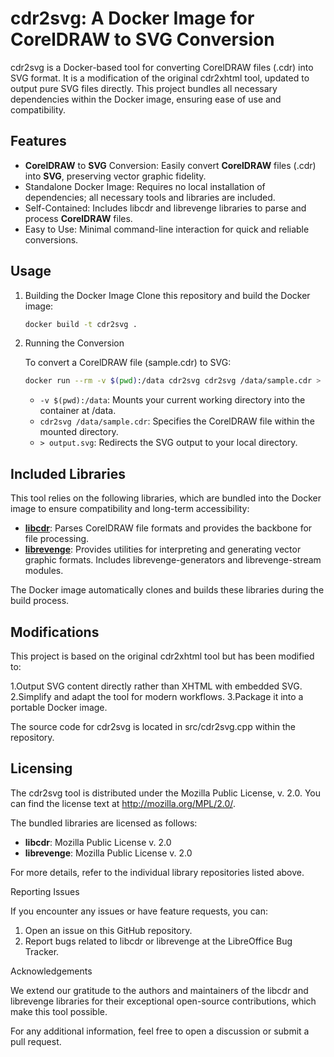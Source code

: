 # cdr2svg: A Docker Image for CorelDRAW to SVG Conversion

cdr2svg is a Docker-based tool for converting CorelDRAW files (.cdr) into SVG format. It is a modification of the original cdr2xhtml tool, updated to output pure SVG files directly. This project bundles all necessary dependencies within the Docker image, ensuring ease of use and compatibility.

## Features

- **CorelDRAW** to **SVG** Conversion: Easily convert **CorelDRAW** files (.cdr) into **SVG**, preserving vector graphic fidelity.
- Standalone Docker Image: Requires no local installation of dependencies; all necessary tools and libraries are included.
- Self-Contained: Includes libcdr and librevenge libraries to parse and process **CorelDRAW** files.
- Easy to Use: Minimal command-line interaction for quick and reliable conversions.

## Usage

1. Building the Docker Image
    Clone this repository and build the Docker image:

    ```sh
    docker build -t cdr2svg .
    ```

2. Running the Conversion

    To convert a CorelDRAW file (sample.cdr) to SVG:

    ```sh
    docker run --rm -v $(pwd):/data cdr2svg cdr2svg /data/sample.cdr > output.svg
    ```

    - `-v $(pwd):/data`: Mounts your current working directory into the container at /data.
    - `cdr2svg /data/sample.cdr`: Specifies the CorelDRAW file within the mounted directory.
    - `> output.svg`: Redirects the SVG output to your local directory.

## Included Libraries

This tool relies on the following libraries, which are bundled into the Docker image to ensure compatibility and long-term accessibility:

- [**libcdr**](git://gerrit.libreoffice.org/libcdr): Parses CorelDRAW file formats and provides the backbone for file processing.
- [**librevenge**](git://git.code.sf.net/p/libwpd/librevenge): Provides utilities for interpreting and generating vector graphic formats. Includes librevenge-generators and librevenge-stream modules.

The Docker image automatically clones and builds these libraries during the build process.

## Modifications

This project is based on the original cdr2xhtml tool but has been modified to:

1.Output SVG content directly rather than XHTML with embedded SVG.
2.Simplify and adapt the tool for modern workflows.
3.Package it into a portable Docker image.

The source code for cdr2svg is located in src/cdr2svg.cpp within the repository.

## Licensing

The cdr2svg tool is distributed under the Mozilla Public License, v. 2.0. You can find the license text at <http://mozilla.org/MPL/2.0/>.

The bundled libraries are licensed as follows:

- **libcdr**: Mozilla Public License v. 2.0
- **librevenge**: Mozilla Public License v. 2.0

For more details, refer to the individual library repositories listed above.

Reporting Issues

If you encounter any issues or have feature requests, you can:

1. Open an issue on this GitHub repository.
2. Report bugs related to libcdr or librevenge at the LibreOffice Bug Tracker.

Acknowledgements

We extend our gratitude to the authors and maintainers of the libcdr and librevenge libraries for their exceptional open-source contributions, which make this tool possible.

For any additional information, feel free to open a discussion or submit a pull request.
